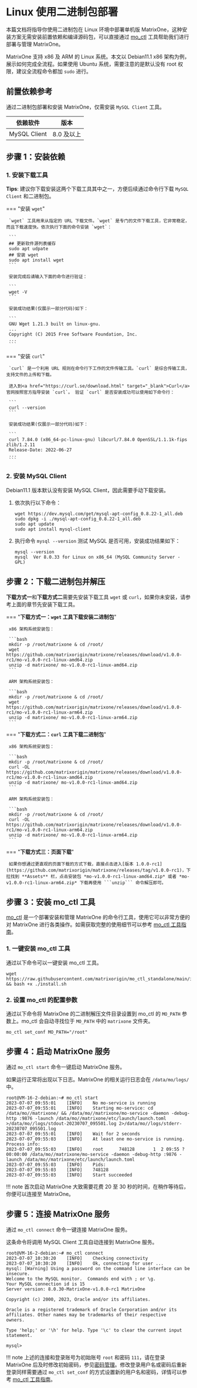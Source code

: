 # **Linux 使用二进制包部署**

本篇文档将指导你使用二进制包在 Linux 环境中部署单机版 MatrixOne，这种安装方案无需安装前置依赖和编译源码包，可以直接通过 [mo_ctl](https://github.com/matrixorigin/mo_ctl_standalone) 工具帮助我们进行部署与管理 MatrixOne。

MatrixOne 支持 x86 及 ARM 的 Linux 系统。本文以 Debian11.1 x86 架构为例，展示如何完成全流程。如果使用 Ubuntu 系统，需要注意的是默认没有 root 权限，建议全流程命令都加 `sudo` 进行。

## 前置依赖参考

通过二进制包部署和安装 MatrixOne，仅需安装 `MySQL Client` 工具。

| 依赖软件     | 版本                          |
| ------------ | ----------------------------- |
| MySQL Client | 8.0 及以上                     |

## 步骤 1：安装依赖

### 1. 安装下载工具

__Tips__: 建议你下载安装这两个下载工具其中之一，方便后续通过命令行下载 `MySQL Client` 和二进制包。

=== "安装 `wget`"

     `wget` 工具用来从指定的 URL 下载文件。`wget` 是专门的文件下载工具，它非常稳定，而且下载速度快。依次执行下面的命令安装 `wget`：

     ```
     ## 更新软件源列表缓存
     sudo apt udpate
     ## 安装 wget
     sudo apt install wget
     ```

     安装完成后请输入下面的命令进行验证：

     ```
     wget -V
     ```

     安装成功结果(仅展示一部分代码)如下：

     ```
     GNU Wget 1.21.3 built on linux-gnu.
     ...
     Copyright (C) 2015 Free Software Foundation, Inc.
     ...
     ```

=== "安装 `curl`"

     `curl` 是一个利用 URL 规则在命令行下工作的文件传输工具。`curl` 是综合传输工具，支持文件的上传和下载。

     进入到<a href="https://curl.se/download.html" target="_blank">Curl</a>官网按照官方指导安装 `curl`。 验证 `curl` 是否安装成功可以使用如下命令行：

     ```
     curl --version
     ```

     安装成功结果(仅展示一部分代码)如下：

     ```
     curl 7.84.0 (x86_64-pc-linux-gnu) libcurl/7.84.0 OpenSSL/1.1.1k-fips zlib/1.2.11
     Release-Date: 2022-06-27
     ...
     ```

### 2. 安装 MySQL Client

Debian11.1 版本默认没有安装 MySQL Client，因此需要手动下载安装。

1. 依次执行以下命令：

    ```
    wget https://dev.mysql.com/get/mysql-apt-config_0.8.22-1_all.deb
    sudo dpkg -i ./mysql-apt-config_0.8.22-1_all.deb
    sudo apt update
    sudo apt install mysql-client
    ```

2. 执行命令 `mysql --version` 测试 MySQL 是否可用，安装成功结果如下：

    ```
    mysql --version
    mysql  Ver 8.0.33 for Linux on x86_64 (MySQL Community Server - GPL)
    ```

## 步骤 2：下载二进制包并解压

**下载方式一**和**下载方式二**需要先安装下载工具 `wget` 或 `curl`，如果你未安装，请参考上面的章节先安装下载工具。

=== "**下载方式一：`wget` 工具下载安装二进制包**"

     x86 架构系统安装包：

     ```bash
     mkdir -p /root/matrixone & cd /root/
     wget https://github.com/matrixorigin/matrixone/releases/download/v1.0.0-rc1/mo-v1.0.0-rc1-linux-amd64.zip
     unzip -d matrixone/ mo-v1.0.0-rc1-linux-amd64.zip
     ```

     ARM 架构系统安装包：

     ```bash
     mkdir -p /root/matrixone & cd /root/
     wget https://github.com/matrixorigin/matrixone/releases/download/v1.0.0-rc1/mo-v1.0.0-rc1-linux-arm64.zip
     unzip -d matrixone/ mo-v1.0.0-rc1-linux-arm64.zip
     ```

=== "**下载方式二：`curl` 工具下载二进制包**"

     x86 架构系统安装包：

     ```bash
     mkdir -p /root/matrixone & cd /root/
     curl -OL https://github.com/matrixorigin/matrixone/releases/download/v1.0.0-rc1/mo-v1.0.0-rc1-linux-amd64.zip
     unzip -d matrixone/ mo-v1.0.0-rc1-linux-amd64.zip
     ```

     ARM 架构系统安装包：

     ```bash
     mkdir -p /root/matrixone & cd /root/
     curl -OL https://github.com/matrixorigin/matrixone/releases/download/v1.0.0-rc1/mo-v1.0.0-rc1-linux-arm64.zip
     unzip -d matrixone/ mo-v1.0.0-rc1-linux-arm64.zip
     ```

=== "**下载方式三：页面下载**"

     如果你想通过更直观的页面下载的方式下载，直接点击进入[版本 1.0.0-rc1](https://github.com/matrixorigin/matrixone/releases/tag/v1.0.0-rc1)，下拉找到 **Assets** 栏，点击安装包 *mo-v1.0.0-rc1-linux-amd64.zip* 或者 *mo-v1.0.0-rc1-linux-arm64.zip* 下载再使用 ```unzip``` 命令解压即可。

## 步骤 3：安装 mo_ctl 工具

[mo_ctl](https://github.com/matrixorigin/mo_ctl_standalone) 是一个部署安装和管理 MatrixOne 的命令行工具，使用它可以非常方便的对 MatrixOne 进行各类操作。如需获取完整的使用细节可以参考 [mo_ctl 工具指南](../../Maintain/mo_ctl.md)。

### 1. 一键安装 mo_ctl 工具

通过以下命令可以一键安装 mo_ctl 工具。

```
wget https://raw.githubusercontent.com/matrixorigin/mo_ctl_standalone/main/install.sh && bash +x ./install.sh
```

### 2. 设置 mo_ctl 的配置参数

通过以下命令将 MatrixOne 的二进制解压文件目录设置到 mo_ctl 的 `MO_PATH` 参数上。mo_ctl 会自动寻找位于 `MO_PATH` 中的 `matrixone` 文件夹。

```
mo_ctl set_conf MO_PATH="/root"
```

## 步骤 4：启动 MatrixOne 服务

通过 `mo_ctl start` 命令一键启动 MatrixOne 服务。

如果运行正常将出现以下日志。MatrixOne 的相关运行日志会在 `/data/mo/logs/` 中。

```
root@VM-16-2-debian:~# mo_ctl start
2023-07-07_09:55:01    [INFO]    No mo-service is running
2023-07-07_09:55:01    [INFO]    Starting mo-service: cd /data/mo//matrixone/ && /data/mo//matrixone/mo-service -daemon -debug-http :9876 -launch /data/mo//matrixone/etc/launch/launch.toml >/data/mo//logs/stdout-20230707_095501.log 2>/data/mo//logs/stderr-20230707_095501.log
2023-07-07_09:55:01    [INFO]    Wait for 2 seconds
2023-07-07_09:55:03    [INFO]    At least one mo-service is running. Process info:
2023-07-07_09:55:03    [INFO]    root      748128       1  2 09:55 ?        00:00:00 /data/mo//matrixone/mo-service -daemon -debug-http :9876 -launch /data/mo//matrixone/etc/launch/launch.toml
2023-07-07_09:55:03    [INFO]    Pids:
2023-07-07_09:55:03    [INFO]    748128
2023-07-07_09:55:03    [INFO]    Start succeeded
```

!!! note
    首次启动 MatrixOne 大致需要花费 20 至 30 秒的时间，在稍作等待后，你便可以连接至 MatrixOne。

## 步骤 5：连接 MatrixOne 服务

通过 `mo_ctl connect` 命令一键连接 MatrixOne 服务。

这条命令将调用 MySQL Client 工具自动连接到 MatrixOne 服务。

```
root@VM-16-2-debian:~# mo_ctl connect
2023-07-07_10:30:20    [INFO]    Checking connectivity
2023-07-07_10:30:20    [INFO]    Ok, connecting for user ...
mysql: [Warning] Using a password on the command line interface can be insecure.
Welcome to the MySQL monitor.  Commands end with ; or \g.
Your MySQL connection id is 15
Server version: 8.0.30-MatrixOne-v1.0.0-rc1 MatrixOne

Copyright (c) 2000, 2023, Oracle and/or its affiliates.

Oracle is a registered trademark of Oracle Corporation and/or its
affiliates. Other names may be trademarks of their respective
owners.

Type 'help;' or '\h' for help. Type '\c' to clear the current input statement.

mysql>
```

!!! note
    上述的连接和登录账号为初始账号 `root` 和密码 `111`，请在登录 MatrixOne 后及时修改初始密码，参见[密码管理](../../Security/password-mgmt.md)。修改登录用户名或密码后重新登录同样需要通过 `mo_ctl set_conf` 的方式设置新的用户名和密码，详情可以参考 [mo_ctl 工具指南](../../Maintain/mo_ctl.md)。
